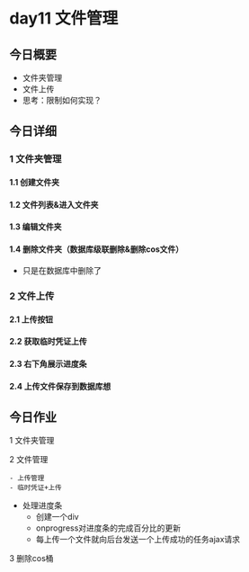 # day11 文件管理

## 今日概要

- 文件夹管理
- 文件上传
- 思考：限制如何实现？



## 今日详细

### 1 文件夹管理

#### 1.1 创建文件夹



#### 1.2 文件列表&进入文件夹

#### 1.3 编辑文件夹

#### 1.4 删除文件夹（数据库级联删除&删除cos文件）

- 只是在数据库中删除了

### 2 文件上传

#### 2.1 上传按钮

#### 2.2 获取临时凭证上传

#### 2.3 右下角展示进度条

#### 2.4 上传文件保存到数据库想



## 今日作业

1 文件夹管理

2 文件管理

	- 上传管理
	- 临时凭证+上传
 - 处理进度条
   	- 创建一个div
   	- onprogress对进度条的完成百分比的更新
	- 每上传一个文件就向后台发送一个上传成功的任务ajax请求

3 删除cos桶

